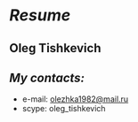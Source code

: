 # **_Resume_** 
## **Oleg Tishkevich** 
## *My contacts:* 
* e-mail: olezhka1982@mail.ru 
* scype: oleg_tishkevich 